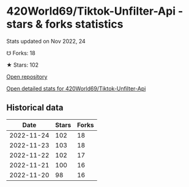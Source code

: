 # 420World69/Tiktok-Unfilter-Api - stars & forks statistics

Stats updated on Nov 2022, 24

☋ Forks: 18

★ Stars: 102

[Open repository](https://github.com/420World69/Tiktok-Unfilter-Api)

[Open detailed stats for 420World69/Tiktok-Unfilter-Api](https://reviewgithub.com/rep/420World69/Tiktok-Unfilter-Api)

## Historical data
| Date | Stars | Forks |
|------|-------|-------|
| 2022-11-24 | 102 | 18 | 
| 2022-11-23 | 103 | 18 | 
| 2022-11-22 | 102 | 17 | 
| 2022-11-21 | 100 | 16 | 
| 2022-11-20 | 98 | 16 | 

